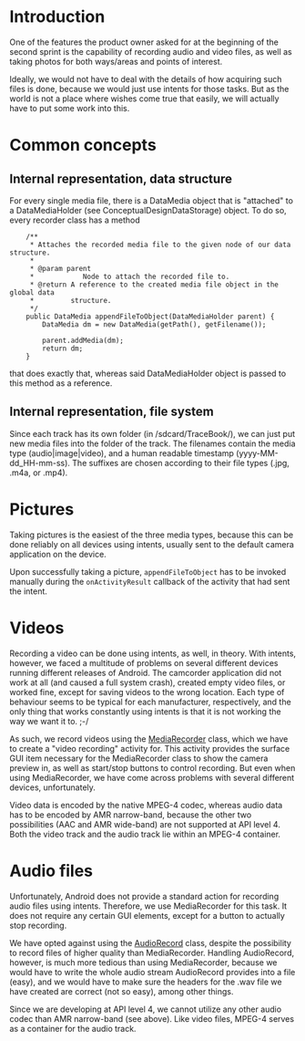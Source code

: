

# Introduction #

One of the features the product owner asked for at the beginning of the second sprint is the capability of recording audio and video files, as well as taking photos for both ways/areas and points of interest.

Ideally, we would not have to deal with the details of how acquiring such files is done, because we would just use intents for those tasks. But as the world is not a place where wishes come true that easily, we will actually have to put some work into this.

# Common concepts #

## Internal representation, data structure ##

For every single media file, there is a DataMedia object that is "attached" to a DataMediaHolder (see ConceptualDesignDataStorage) object. To do so, every recorder class has a method

```
    /**
     * Attaches the recorded media file to the given node of our data structure.
     * 
     * @param parent
     *            Node to attach the recorded file to.
     * @return A reference to the created media file object in the global data
     *         structure.
     */
    public DataMedia appendFileToObject(DataMediaHolder parent) {
        DataMedia dm = new DataMedia(getPath(), getFilename());

        parent.addMedia(dm);
        return dm;
    }
```

that does exactly that, whereas said DataMediaHolder object is passed to this method as a reference.

## Internal representation, file system ##

Since each track has its own folder (in /sdcard/TraceBook/), we can just put new media files into the folder of the track. The filenames contain the media type (audio|image|video), and a human readable timestamp (yyyy-MM-dd\_HH-mm-ss). The suffixes are chosen according to their file types (.jpg, .m4a, or .mp4).

# Pictures #

Taking pictures is the easiest of the three media types, because this can be done reliably on all devices using intents, usually sent to the default camera application on the device.

Upon successfully taking a picture, `appendFileToObject` has to be invoked manually during the `onActivityResult` callback of the activity that had sent the intent.

# Videos #

Recording a video can be done using intents, as well, in theory. With intents, however, we faced a multitude of problems on several different devices running different releases of Android. The camcorder application did not work at all (and caused a full system crash), created empty video files, or worked fine, except for saving videos to the wrong location. Each type of behaviour seems to be typical for each manufacturer, respectively, and the only thing that works constantly using intents is that it is not working the way we want it to. ;-/

As such, we record videos using the [MediaRecorder](http://developer.android.com/reference/android/media/MediaRecorder.html) class, which we have to create a "video recording" activity for. This activity provides the surface GUI item necessary for the MediaRecorder class to show the camera preview in, as well as start/stop buttons to control recording. But even when using MediaRecorder, we have come across problems with several different devices, unfortunately.

Video data is encoded by the native MPEG-4 codec, whereas audio data has to be encoded by AMR narrow-band, because the other two possibilities (AAC and AMR wide-band) are not supported at API level 4. Both the video track and the audio track lie within an MPEG-4 container.

# Audio files #

Unfortunately, Android does not provide a standard action for recording audio files using intents. Therefore, we use MediaRecorder for this task. It does not require any certain GUI elements, except for a button to actually stop recording.

We have opted against using the [AudioRecord](http://developer.android.com/reference/android/media/AudioRecord.html) class, despite the possibility to record files of higher quality than MediaRecorder. Handling AudioRecord, however, is much more tedious than using MediaRecorder, because we would have to write the whole audio stream AudioRecord provides into a file (easy), and we would have to make sure the headers for the .wav file we have created are correct (not so easy), among other things.

Since we are developing at API level 4, we cannot utilize any other audio codec than AMR narrow-band (see above). Like video files, MPEG-4 serves as a container for the audio track.
